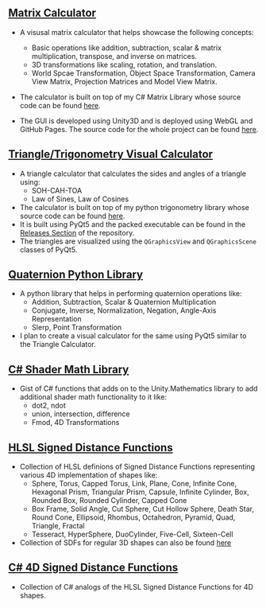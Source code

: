 ## [Matrix Calculator](https://makra.wtf/Matrix-Visualizer/) 
* A visusal matrix calculator that helps showcase the following concepts:
    * Basic operations like addition, subtraction, scalar & matrix multiplication, transpose, and inverse on matrices.
    * 3D transformations like scaling, rotation, and translation.
    * World Spcae Transformation, Object Space Transformation, Camera View Matrix, Projection Matrices and Model View Matrix.

* The calculator is built on top of my C# Matrix Library whose source code can be found [here](https://github.com/aniketrajnish/Matrix-Visualizer/tree/main/src/Matrix%20Visualizer/Assets/Scripts/Matrix).
* The GUI is developed using Unity3D and is deployed using WebGL and GitHub Pages. The source code for the whole project can be found [here](https://github.com/aniketrajnish/Matrix-Visualizer).

## [Triangle/Trigonometry Visual Calculator](https://github.com/aniketrajnish/Triangle-Calculator-PyQt)
* A triangle calculator that calculates the sides and angles of a triangle using:
    * SOH-CAH-TOA
    * Law of Sines, Law of Cosines
* The calculator is built on top of my python trigonometry library whose source code can be found [here](https://github.com/aniketrajnish/Triangle-Calculator-PyQt/blob/main/src/trig.py).
* It is built using PyQt5 and the packed executable can be found in the [Releases Section](https://github.com/aniketrajnish/Triangle-Calculator-PyQt/releases/tag/v001) of the repository.
* The triangles are visualized using the `QGraphicsView` and `QGraphicsScene` classes of PyQt5.

## [Quaternion Python Library](https://github.com/aniketrajnish/Quaternion-Calculator-PyQt/blob/main/src/quaternion.py)
* A python library that helps in performing quaternion operations like:
    * Addition, Subtraction, Scalar & Quaternion Multiplication
    * Conjugate, Inverse, Normalization, Negation, Angle-Axis Representation
    * Slerp, Point Transformation
* I plan to create a visual calculator for the same using PyQt5 similar to the Triangle Calculator.

## [C# Shader Math Library](https://github.com/aniketrajnish/4D-Engine-Unity/blob/main/4D%20Engine%20Unity/Assets/Scripts/Utils/Shader%20Math%20Utils/MakraMathUtils.cs)
* Gist of C# functions that adds on to the Unity.Mathematics library to add additional shader math functionality to it like:
    * dot2, ndot
    * union, intersection, difference
    * Fmod, 4D Transformations

## [HLSL Signed Distance Functions](https://github.com/aniketrajnish/4D-Engine-Unity/blob/main/4D%20Engine%20Unity/Assets/Shaders/Raymarcher/Include/DFs.cginc)
* Collection of HLSL definions of Signed Distance Functions representing various 4D implementation of shapes like:
    * Sphere, Torus, Capped Torus, Link, Plane, Cone, Infinite Cone, Hexagonal Prism, Triangular Prism, Capsule, Infinite Cylinder, Box, Rounded Box, Rounded Cylinder, Capped Cone
    * Box Frame, Solid Angle, Cut Sphere, Cut Hollow Sphere, Death Star, Round Cone, Ellipsoid, Rhombus, Octahedron, Pyramid, Quad, Triangle, Fractal
    * Tesseract, HyperSphere, DuoCylinder, Five-Cell, Sixteen-Cell
* Collection of SDFs for regular 3D shapes can also be found [here](https://github.com/aniketrajnish/Raymarching-Engine-Unity/blob/main/Assets/Shaders/Raymarcher/Include/DFs.cginc)

## [C# 4D Signed Distance Functions](https://github.com/aniketrajnish/4D-Engine-Unity/blob/main/4D%20Engine%20Unity/Assets/Scripts/Raymarching%20Engine/DFs.cs)
* Collection of C# analogs of the HLSL Signed Distance Functions for 4D shapes.